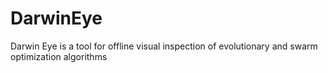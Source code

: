 # DarwinEye
Darwin Eye is a tool for offline visual inspection of evolutionary and swarm optimization algorithms
